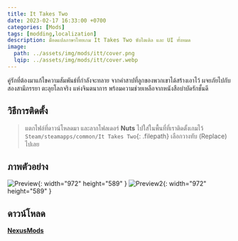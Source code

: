 ```yaml
---
title: It Takes Two
date: 2023-02-17 16:33:00 +0700
categories: [Mods]
tags: [modding,localization]
description: ม็อดแปลภาษาไทยเกม It Takes Two ซับไตเติล และ UI ทั้งหมด
image:
  path: ../assets/img/mods/itt/cover.png
  lqip: ../assets/img/mods/itt/cover.webp
---
```


คู่รักที่ต้องมาแก้ไขความสัมพันธ์ที่กำลังจะทลาย จากคำสาปที่ลูกของพวกเขาได้สร้างเอาไว้ ผจยภัยไปกับสองสามีภรรยา ตะลุยโลกจริง แห่งจินตนาการ พร้อมความช่วยเหลือจากหนังสือบำบัดรักชั้นดี

## วิธีการติดตั้ง
> แตกไฟล์ที่ดาวน์โหลดมา และลากโฟลเดอร์
**Nuts** ไปใส่ในพื้นที่ที่เราติดตั้งเกมไว้ `Steam/steamapps/common/It Takes Two`{: .filepath}
เลือกวางทับ (Replace) ไปเลย

## ภาพตัวอย่าง

![Preview](https://staticdelivery.nexusmods.com/mods/5143/images/1/1-1676382005-1925646904.png){: width="972" height="589" }
![Preview2](https://staticdelivery.nexusmods.com/mods/5143/images/1/1-1676382029-1788377586.png){: width="972" height="589" }

## ดาวน์โหลด
[**NexusMods**](https://www.nexusmods.com/ittakestwo/mods/1)

